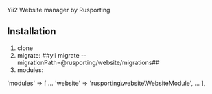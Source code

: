 Yii2 Website manager by Rusporting

## Installation

1) clone
2) migrate: ##yii migrate --migrationPath=@rusporting/website/migrations##
3) modules:

'modules' => [
		...
		'website' => 'rusporting\website\WebsiteModule',
		...
	],


